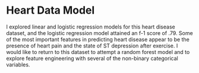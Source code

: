 # Heart Data Model

I explored linear and logistic regression models for this heart disease dataset, and the logistic regression model attained an f-1 score of .79. Some of the most important features in predicting heart disease appear to be the presence of heart pain and the state of ST depression after exercise. I would like to return to this dataset to attempt a random forest model and to explore feature engineering with several of the non-binary categorical variables. 

